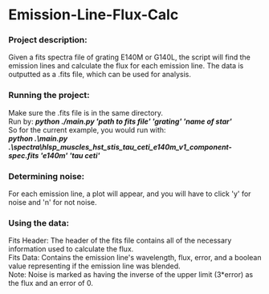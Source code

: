 # Emission-Line-Flux-Calc 

### Project description:
Given a fits spectra file of grating E140M or G140L, the script will find the emission lines and calculate the flux for each emission line. The data is outputted as a .fits file, which can be used for analysis. 

### Running the project:
Make sure the .fits file is in the same directory. <br />
Run by: **_python ./main.py 'path to fits file' 'grating' 'name of star'_** <br />
So for the current example, you would run with: <br />
**_python .\main.py .\spectra\hlsp_muscles_hst_stis_tau_ceti_e140m_v1_component-spec.fits 'e140m' 'tau ceti'_** <br />

### Determining noise:
For each emission line, a plot will appear, and you will have to click 'y' for noise and 'n' for not noise.

### Using the data:
Fits Header: The header of the fits file contains all of the necessary information used to calculate the flux. <br />
Fits Data: Contains the emission line's wavelength, flux, error, and a boolean value representing if the emission line was blended. <br />
Note: Noise is marked as having the inverse of the upper limit (3*error) as the flux and an error of 0. <br />

